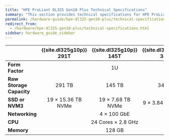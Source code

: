 ```yaml
---
title: "HPE ProLiant DL325 Gen10 Plus Technical Specifications"
summary: "This section provides technical specifications for HPE ProLiant DL325 Gen10 Plus node types."
permalink: /hardware-guide/hpe-dl325-gen10-plus/technical-specifications.html
redirect_from:
  - /hardware/hpe-dl325-gen10-plus/technical-specifications.html
sidebar: hardware_guide_sidebar
---
```


<table>
<thead>
  <tr>
    <th></th>
    <th>{{site.dl325g10p}} 291T</th>
    <th>{{site.dl325g10p}} 145T</th>    
    <th>{{site.dl325g10p}} 34T</th>
  </tr>
</thead>
<tbody>
  <tr>
    <td><strong>Form Factor</strong></td>
    <td style="text-align: center;" colspan="3">1U</td>
  </tr>
  <tr>
    <td><strong>Raw Storage Capacity</strong></td>
    <td style="text-align: center;">291 TB</td>    
    <td style="text-align: center;">145 TB</td>
    <td style="text-align: center;">34 TB</td>
  </tr>
  <tr>
    <td><strong>SSD or NVM3</strong></td>
    <td style="text-align: center;">19 &times; 15.36 TB NVMe</td>
    <td style="text-align: center;">19 &times; 7.68 TB NVMe</td>    
    <td style="text-align: center;">9 &times; 3.84 TB NVMe</td>
  </tr>
  <tr>
    <td><strong>Networking</strong></td>
    <td style="text-align: center;" colspan="3">4 &times; 100 GbE</td>
  </tr>
  <tr>
    <td><strong>CPU</strong></td>
    <td style="text-align: center;" colspan="3">24 Cores &times; 2.8 GHz</td>
  </tr>
  <tr>
    <td><strong>Memory</strong></td>
    <td style="text-align: center;" colspan="3">128 GB</td>
  </tr>
</tbody>
</table>
